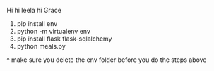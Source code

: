Hi
hi leela
hi Grace

1. pip install env 
2. python -m virtualenv env
3. pip install flask flask-sqlalchemy
4. python meals.py

^ make sure you delete the env folder before you do the steps above